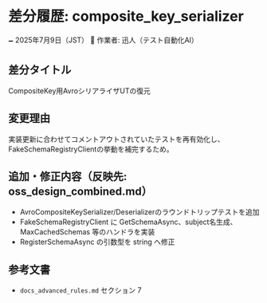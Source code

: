 # 差分履歴: composite_key_serializer

🗕 2025年7月9日（JST）
🧐 作業者: 迅人（テスト自動化AI）

## 差分タイトル
CompositeKey用AvroシリアライザUTの復元

## 変更理由
実装更新に合わせてコメントアウトされていたテストを再有効化し、FakeSchemaRegistryClientの挙動を補完するため。

## 追加・修正内容（反映先: oss_design_combined.md）
- AvroCompositeKeySerializer/Deserializerのラウンドトリップテストを追加
- FakeSchemaRegistryClient に GetSchemaAsync、subject名生成、MaxCachedSchemas 等のハンドラを実装
- RegisterSchemaAsync の引数型を string へ修正

## 参考文書
- `docs_advanced_rules.md` セクション 7

